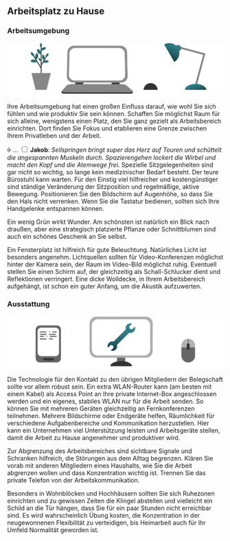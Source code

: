 ## Arbeitsplatz zu Hause


### Arbeitsumgebung

![](Folie21.png)

Ihre Arbeitsumgebung hat einen großen Einfluss darauf, wie wohl Sie sich fühlen und wie produktiv Sie sein können. Schaffen Sie möglichst Raum für sich alleine, wenigstens einen Platz, den Sie ganz gezielt als Arbeitsbereich einrichten. Dort finden Sie Fokus und etablieren eine Grenze zwischen Ihrem Privatleben und der Arbeit.

<label for="25" class="margin-toggle">⨭ …</label>
<input type="checkbox" id="25" class="margin-toggle"/>
<span class="marginnote">**Jakob**: *Seilspringen bringt super das Herz auf Touren und schüttelt die angespannten Muskeln durch. Spazierengehen lockert die Wirbel und macht den Kopf und die Atemwege frei.*</span> Spezielle Sitzgelegenheiten sind gar nicht so wichtig, so lange kein medizinischer Bedarf besteht. Der teure Bürostuhl kann warten. Für den Einstig viel hilfreicher und kostengünstiger sind ständige Veränderung der Sitzposition und regelmäßige, aktive Bewegung. Positionieren Sie den Bildschirm auf Augenhöhe, so dass Sie den Hals nicht verrenken. Wenn Sie die Tastatur bedienen, sollten sich Ihre Handgelenke entspannen können. 

Ein wenig Grün wirkt Wunder. Am schönsten ist natürlich ein Blick nach draußen, aber eine strategisch platzierte Pflanze oder Schnittblumen sind auch ein schönes Geschenk an Sie selbst.

Ein Fensterplatz ist hilfreich für gute Beleuchtung. Natürliches Licht ist besonders angenehm. Lichtquellen sollten für Video-Konferenzen möglichst hinter der Kamera  sein, der Raum im Video-Bild möglichst ruhig. Eventuell stellen Sie einen Schirm auf, der gleichzeitig als Schall-Schlucker dient und Reflektionen verringert. Eine dicke Wolldecke, in Ihrem Arbeitsbereich aufgehängt, ist schon ein guter Anfang, um die Akustik aufzuwerten.


### Ausstattung

![](Folie22.png)

Die Technologie für den Kontakt zu den übrigen Mitgliedern der Belegschaft sollte vor allem robust sein. Ein extra WLAN-Router kann (am besten mit einem Kabel) als Access Point an Ihre private Internet-Box angeschlossen werden und ein eigenes, stabiles WLAN nur für die Arbeit senden. So können Sie mit mehreren Geräten gleichzeitig an Fernkonferenzen teilnehmen. Mehrere Bildschirme oder Endgeräte helfen, Räumlichkeit für verschiedene Aufgabenbereiche und Kommunikation herzustellen. Hier kann ein Unternehmen viel Unterstützung leisten und Arbeitsgeräte stellen, damit die Arbeit zu Hause angenehmer und produktiver wird.

Zur Abgrenzung des Arbeitsbereiches sind sichtbare Signale und Schranken hilfreich, die Störungen aus dem Alltag begrenzen. Klären Sie vorab mit anderen Mitgliedern eines Haushalts, wie Sie die Arbeit abgrenzen wollen und dass Konzentration wichtig ist. Trennen Sie das private Telefon von der Arbeitskommunikation.

Besonders in Wohnblöcken und Hochhäusern sollten Sie sich Ruhezonen einrichten und zu gewissen Zeiten die Klingel abstellen und vielleicht ein Schild an die Tür hängen, dass Sie für ein paar Stunden nicht erreichbar sind. Es wird wahrscheinlich Übung kosten, die Konzentration in der neugewonnenen Flexibilität zu verteidigen, bis Heimarbeit auch für Ihr Umfeld Normalität geworden ist.